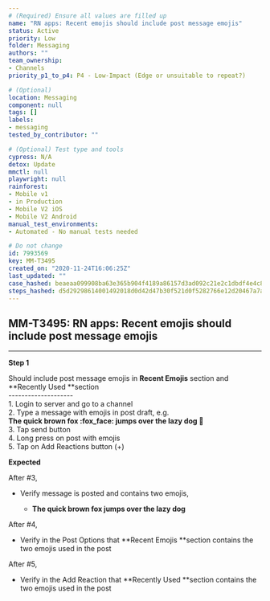 ```yaml
---
# (Required) Ensure all values are filled up
name: "RN apps: Recent emojis should include post message emojis"
status: Active
priority: Low
folder: Messaging
authors: ""
team_ownership:
- Channels
priority_p1_to_p4: P4 - Low-Impact (Edge or unsuitable to repeat?)

# (Optional)
location: Messaging
component: null
tags: []
labels:
- messaging
tested_by_contributor: ""

# (Optional) Test type and tools
cypress: N/A
detox: Update
mmctl: null
playwright: null
rainforest:
- Mobile v1
- in Production
- Mobile V2 iOS
- Mobile V2 Android
manual_test_environments:
- Automated - No manual tests needed

# Do not change
id: 7993569
key: MM-T3495
created_on: "2020-11-24T16:06:25Z"
last_updated: ""
case_hashed: beaeaa099908ba63e365b904f4189a86157d3ad092c21e2c1dbdf4e4c803e4378c7e90092a61ea4329fc0d23b2e875db
steps_hashed: d5d29298614001492018d0d42d47b30f521d0f5282766e12d20467a7a84f64da3bb127edb1bad57bb054696d776ea259
---
```


<!-- (Auto-generated) Based on frontmatter's "key" and "name" -->

## MM-T3495: RN apps: Recent emojis should include post message emojis

---

**Step 1**

Should include post message emojis in **Recent Emojis** section and \*\*Recently Used \*\*section\
\--------------------\
1\. Login to server and go to a channel\
2\. Type a message with emojis in post draft, e.g.\
**The quick brown fox :fox\_face: jumps over the lazy dog :dog:**\
3\. Tap send button\
4\. Long press on post with emojis\
5\. Tap on Add Reactions button (+)

**Expected**

After #3,

- Verify message is posted and contains two emojis,

  - **The quick brown fox jumps over the lazy dog**

After #4,

- Verify in the Post Options that \*\*Recent Emojis \*\*section contains the two emojis used in the post

After #5,

- Verify in the Add Reaction that \*\*Recently Used \*\*section contains the two emojis used in the post
